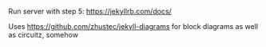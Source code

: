 Run server with step 5: https://jekyllrb.com/docs/

Uses https://github.com/zhustec/jekyll-diagrams for block diagrams as well as circuitz, somehow